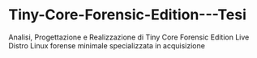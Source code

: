 # Tiny-Core-Forensic-Edition---Tesi
Analisi, Progettazione e Realizzazione di Tiny Core Forensic Edition Live Distro Linux forense minimale specializzata in acquisizione
